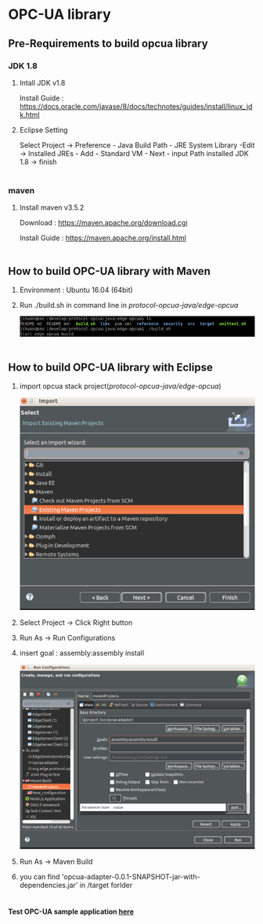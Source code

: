 # OPC-UA library

## Pre-Requirements to build opcua library

### JDK 1.8
1. Intall JDK v1.8

   Install Guide : https://docs.oracle.com/javase/8/docs/technotes/guides/install/linux_jdk.html

2. Eclipse Setting
   
   Select Project -> Preference - Java Build Path - JRE System Library -Edit
     -> Installed JREs - Add - Standard VM - Next - input Path installed JDK 1.8
     -> finish
<br></br>
### maven
1. Install maven v3.5.2

   Download : https://maven.apache.org/download.cgi
   
   Install Guide : https://maven.apache.org/install.html
<br></br>
## How to build OPC-UA library with Maven

1. Environment : Ubuntu 16.04 (64bit)

2. Run ./build.sh in command line in *protocol-opcua-java/edge-opcua*

   ![build_stack](../documents/readme_images/build_stack.png)
<br></br>
## How to build OPC-UA library with Eclipse

1. import opcua stack project(*protocol-opcua-java/edge-opcua*)

   ![build_2_1](../documents/readme_images/build_2_1.png)

2. Select Project -> Click Right button 

3. Run As -> Run Configurations

4. insert goal : assembly:assembly install

   ![build_2_2](../documents/readme_images/build_2_2.png)

5. Run As -> Maven Build 

6. you can find 'opcua-adapter-0.0.1-SNAPSHOT-jar-with-dependencies.jar' in /target forlder
<br></br>

#### Test OPC-UA sample application [here](../example/README.md)
